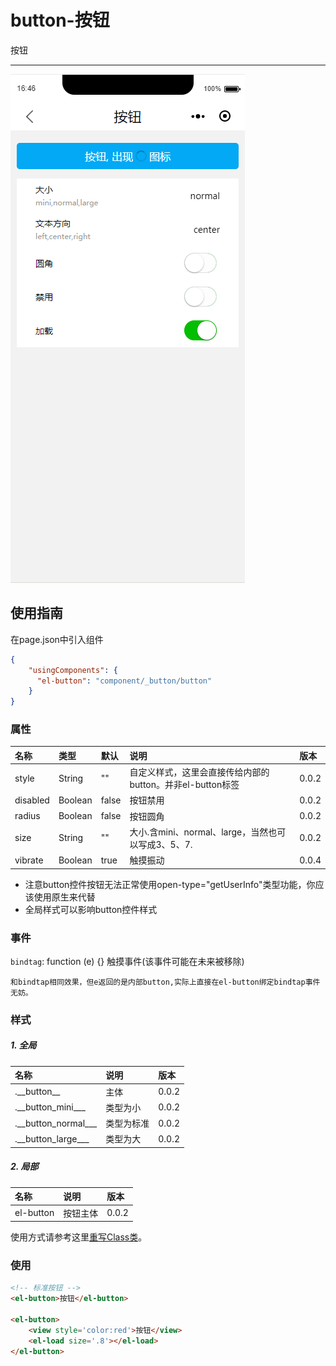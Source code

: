 # button-按钮

按钮

---

![](/assets/button01.png)

## 使用指南

在page.json中引入组件

```json
{
    "usingComponents": {
      "el-button": "component/_button/button"
    }
}
```

### 属性

| 名称 | 类型 | 默认 | 说明 | 版本 |
| :--- | :--- | :--- | :--- | :--- |
| style | String | "" | 自定义样式，这里会直接传给内部的button。并非el-button标签 | 0.0.2 |
| disabled | Boolean | false | 按钮禁用 | 0.0.2 |
| radius | Boolean | false | 按钮圆角 | 0.0.2 |
| size | String | "" | 大小.含mini、normal、large，当然也可以写成3、5、7. | 0.0.2 |
| vibrate | Boolean | true | 触摸振动 | 0.0.4 |

* 注意button控件按钮无法正常使用open-type="getUserInfo"类型功能，你应该使用原生来代替
* 全局样式可以影响button控件样式

### 事件

`bindtag`: function \(e\) {} 触摸事件\(该事件可能在未来被移除\)

```
和bindtap相同效果，但e返回的是内部button,实际上直接在el-button绑定bindtap事件无妨。
```

### 样式

##### 1. 全局

| 名称 | 说明 | 版本 |
| :--- | :--- | :--- |
| .\_\_button\_\_ | 主体 | 0.0.2 |
| .\_\_button_mini\_\_\_ | 类型为小 | 0.0.2 |
| .\_\_button_normal\_\_\_ | 类型为标准 | 0.0.2 |
| .\_\_button_large\_\_\_ | 类型为大 | 0.0.2 |

##### 2. 局部

| 名称 | 说明 | 版本 |
| :--- | :--- | :--- |
| el-button | 按钮主体 | 0.0.2 |

使用方式请参考这里[重写Class类](/zhong-xie-class-lei.md)。

### 使用

```html
<!-- 标准按钮 -->
<el-button>按钮</el-button>

<el-button>
    <view style='color:red'>按钮</view>
    <el-load size='.8'></el-load>
</el-button>
```



